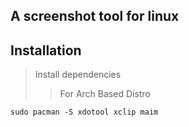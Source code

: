 ## A screenshot tool for linux

## Installation

> Install dependencies
>
> > For Arch Based Distro

```
sudo pacman -S xdotool xclip maim
```
